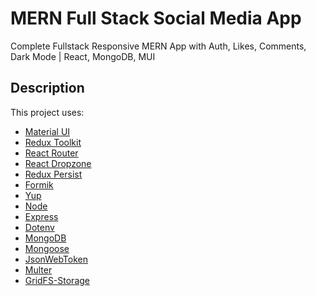 # MERN Full Stack Social Media App

Complete Fullstack Responsive MERN App with Auth, Likes, Comments, Dark Mode | React, MongoDB, MUI

## Description

This project uses:

- [Material UI](https://mui.com/material-ui/getting-started/installation/)
- [Redux Toolkit](https://redux-toolkit.js.org/introduction/getting-started)
- [React Router](https://reactrouter.com/en/v6.3.0/getting-started/installation)
- [React Dropzone](https://github.com/react-dropzone/react-dropzone)
- [Redux Persist](https://github.com/rt2zz/redux-persist)
- [Formik](https://formik.org/docs/overview)
- [Yup](https://github.com/jquense/yup)
- [Node](https://nodejs.org/en/download)
- [Express](https://expressjs.com/)
- [Dotenv](https://github.com/motdotla/dotenv)
- [MongoDB](https://www.mongodb.com/)
- [Mongoose](https://github.com/Automattic/mongoose)
- [JsonWebToken](https://github.com/auth0/node-jsonwebtoken)
- [Multer](https://github.com/expressjs/multer)
- [GridFS-Storage](https://github.com/devconcept/multer-gridfs-storage)
